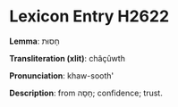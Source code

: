 # Lexicon Entry H2622

**Lemma**: חָסוּת

**Transliteration (xlit)**: châçûwth

**Pronunciation**: khaw-sooth'

**Description**:
from חָסָה; confidence; trust.
